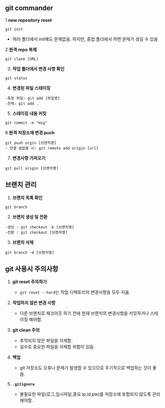 

## git commander

1.**new repository reset**

```
git init
```

- 여러 폴더에서 init해도 문제없음. 하지만, 중첩 폴더에서 하면 문제가 생길 수 있음



2.**원격 repo 복제**

```
git clone [URL]
```

3. **작업 폴더에서 변경 사항 확인**

```
git status
```

4. **변경된 파일 스테이징**

```
-특정 파일: git add [파일명]
-전체: git add .
```

5. **스테이징 내용 커밋**

```
git commit -m "msg"
```


6.**원격 저장소에 변경 puch**

```
git push orgin [브랜치명]
- 연결 없없을 시: git remote add origin [url]
```

7. **변경사항 가져오기**

```
git pull origin [브랜치명]
```

## **브랜치 관리**

1. **브랜치 목록 확인**

```
git branch
```

2. **브랜치 생성 및 전환**

```
-생성 : git checkout -b [브랜치명]
-전환 : git checkout [브랜치명]
```

3. **브랜치 삭제**
 
```
git branch -d [브랜치명]
```

## git 사용시 주의사항

1. **git reset 주의하기**
   - `git reset --hard`는 작업 디렉토리의 변경사항을 모두 지움.
  
2. **작업하지 않은 변경 사항**
   - 다른 브랜치로 체크아웃 하기 전에 현재 브랜치의 변경사항을 커밋하거나 스테이징 해야함.

3. **git clean 주의**
   - 추적되지 않은 파일을 삭제함.
   - 실수로 중요한 파일을 삭제할 위험이 있음.

4. **백업**
   - git 저장소도 오류나 문제가 발생할 수 있으므로 주기적으로 백업하는 것이 좋음.

5. **`.gitignore`**
   - 불필요한 파일(로그,임시파일,중요 ip,id,pw)를 저장소에 포함되지 않도록 관리해야함.
  
 
